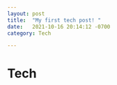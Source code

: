 ```yaml
---
layout: post
title:  "My first tech post! "
date:   2021-10-16 20:14:12 -0700
category: Tech

---
```

# Tech
